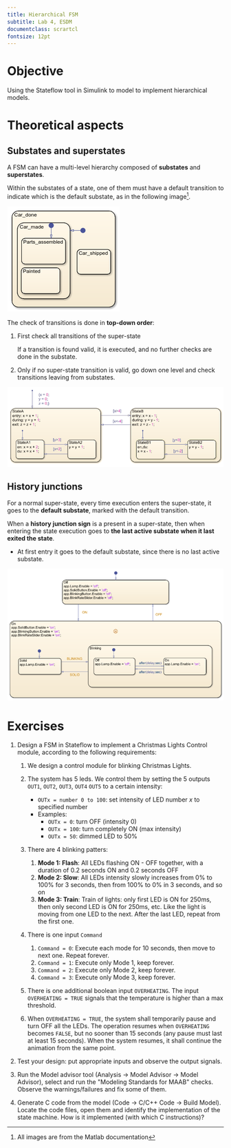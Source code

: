 ```yaml
---
title: Hierarchical FSM
subtitle: Lab 4, ESDM
documentclass: scrartcl
fontsize: 12pt
---
```


# Objective

Using the Stateflow tool in Simulink to model to implement
hierarchical models.

# Theoretical aspects

## Substates and superstates

A FSM can have a multi-level hierarchy composed of **substates** and **superstates**.

Within the substates of a state, one of them must have a default transition to indicate which is the default substate,
as in the following image[^1].

[^1]: All images are from the Matlab documentation

![Hierarchical FSM](img/L4_StateHierarchy_Matlab.png)

The check of transitions is done in **top-down order**:

1. First check all transitions of the super-state

   If a transition is found valid, it is executed, and no further checks are done in the substate.

2. Only if no super-state transition is valid, go down one level and check transitions leaving from substates.

![What is the execution order here?](img/L4_ExecutionOrder.png)

## History junctions

For a normal super-state, every time execution enters the super-state, it goes to the **default substate**,
marked with the default transition.

When a **history junction sign** is a present in a super-state, then
when entering the state execution goes to **the last active substate when it last exited the state**.

- At first entry it goes to the default substate, since there is no last active substate.

![States with history](img/L4_History.png)

# Exercises

1. Design a FSM in Stateflow to implement a Christmas Lights Control module, according to the following requirements:

    1. We design a control module for blinking Christmas Lights. 
    
    2. The system has 5 leds. We control them by setting the 5 outputs `OUT1`, `OUT2`, `OUT3`, `OUT4` `OUT5` to a certain intensity:
        
        - `OUTx = number 0 to 100`: set intensity of LED number $x$ to specified number
        - Examples:
            - `OUTx = 0`: turn OFF (intensity 0)
            - `OUTx = 100`: turn completely ON (max intensity)
            - `OUTx = 50`: dimmed LED to 50%
    
    1. There are 4 blinking patters:
        
        1. **Mode 1: Flash**: All LEDs flashing ON - OFF together, with a duration of 0.2 seconds ON and 0.2 seconds OFF
        2. **Mode 2: Slow**: All LEDs intensity slowly increases from 0% to 100% for 3 seconds, then from 100% to 0% in 3 seconds, and so on
        2. **Mode 3: Train**: Train of lights: only first LED is ON for 250ms, then only second LED is ON for 250ms, etc. Like the light is moving from one LED to the next. After the last LED, repeat from the first one.

    1. There is one input `Command`
      
       1. `Command = 0`: Execute each mode for 10 seconds, then move to next one. Repeat forever.
       2. `Command = 1`: Execute only Mode 1, keep forever.
       3. `Command = 2`: Execute only Mode 2, keep forever.
       4. `Command = 3`: Execute only Mode 3, keep forever.

    1. There is one additional boolean input `OVERHEATING`. The input `OVERHEATING = TRUE` signals that the temperature is higher than a max threshold.
    
    1. When `OVERHEATING = TRUE`, the system shall temporarily  pause and turn OFF all the LEDs. The operation resumes when `OVERHEATING` becomes `FALSE`, but no sooner than 15 seconds (any pause must last at least 15 seconds). When the system resumes, it shall continue the animation from the same point.

2. Test your design: put appropriate inputs and observe the output signals.

3. Run the Model advisor tool (Analysis -> Model Advisor -> Model Advisor), select and run the "Modeling Standards for MAAB" checks. Observe the warnings/failures and fix some of them.

4. Generate C code from the model (Code -> C/C++ Code -> Build Model). Locate the code files, open them and identify the implementation of the state machine. How is it implemented (with which C instructions)?

